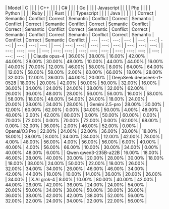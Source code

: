 | Model | C | | | | C++ | | | | C# | | | | Go | | | | Javascript | | | | Php | | | | Python | | | | Ruby | | | | Rust | | | | Typescript | | | | Java | | | |
| | Correct | Semantic | Conflict | Correct | Semantic | Conflict | Correct | Semantic | Conflict | Correct | Semantic | Conflict | Correct | Semantic | Conflict | Correct | Semantic | Conflict | Correct | Semantic | Conflict | Correct | Semantic | Conflict | Correct | Semantic | Conflict | Correct | Semantic | Conflict | Correct | Semantic | Conflict |
| --- | ---: | ---: | ---: | | ---: | ---: | ---: | | ---: | ---: | ---: | | ---: | ---: | ---: | | ---: | ---: | ---: | | ---: | ---: | ---: | | ---: | ---: | ---: | | ---: | ---: | ---: | | ---: | ---: | ---: | | ---: | ---: | ---: | | ---: | ---: | ---: | |
| Claude opus-4 | 36.00% | 38.00% | 16.00% | 42.00% | 44.00% | 28.00% | 30.00% | 48.00% | 10.00% | 44.00% | 44.00% | 16.00% | 40.00% | 70.00% | 12.00% | 46.00% | 58.00% | 8.00% | 64.00% | 64.00% | 12.00% | 58.00% | 58.00% | 2.00% | 60.00% | 66.00% | 18.00% | 28.00% | 32.00% | 12.00% | 36.00% | 44.00% | 20.00% |
| DeepSeek deepseek-r1-0528 | 18.00% | 20.00% | 42.00% | 50.00% | 50.00% | 32.00% | 16.00% | 36.00% | 34.00% | 24.00% | 24.00% | 38.00% | 32.00% | 62.00% | 26.00% | 36.00% | 48.00% | 28.00% | 56.00% | 56.00% | 16.00% | 58.00% | 58.00% | 18.00% | 48.00% | 54.00% | 24.00% | 18.00% | 24.00% | 20.00% | 28.00% | 34.00% | 28.00% |
| Gemini 2.5-pro | 28.00% | 30.00% | 12.00% | 60.00% | 62.00% | 0.00% | 34.00% | 50.00% | 4.00% | 48.00% | 48.00% | 2.00% | 42.00% | 80.00% | 0.00% | 50.00% | 60.00% | 0.00% | 70.00% | 72.00% | 0.00% | 70.00% | 72.00% | 0.00% | 62.00% | 68.00% | 0.00% | 32.00% | 36.00% | 2.00% | 46.00% | 52.00% | 0.00% |
| Openai/O3 Pro | 22.00% | 24.00% | 22.00% | 36.00% | 38.00% | 18.00% | 18.00% | 38.00% | 8.00% | 34.00% | 34.00% | 12.00% | 42.00% | 78.00% | 4.00% | 48.00% | 56.00% | 4.00% | 56.00% | 56.00% | 6.00% | 40.00% | 40.00% | 4.00% | 56.00% | 66.00% | 10.00% | 30.00% | 34.00% | 0.00% | 40.00% | 48.00% | 6.00% |
| Qwen qwen3-235B-a22B | 16.00% | 18.00% | 46.00% | 38.00% | 40.00% | 30.00% | 20.00% | 28.00% | 30.00% | 18.00% | 18.00% | 38.00% | 24.00% | 50.00% | 22.00% | 18.00% | 26.00% | 32.00% | 34.00% | 34.00% | 26.00% | 46.00% | 46.00% | 34.00% | 42.00% | 44.00% | 18.00% | 10.00% | 14.00% | 36.00% | 20.00% | 26.00% | 34.00% |
| X.AI grok-4 | 8.00% | 10.00% | 80.00% | 40.00% | 42.00% | 44.00% | 26.00% | 42.00% | 36.00% | 24.00% | 24.00% | 54.00% | 20.00% | 50.00% | 34.00% | 38.00% | 50.00% | 30.00% | 36.00% | 36.00% | 38.00% | 42.00% | 42.00% | 38.00% | 52.00% | 56.00% | 32.00% | 22.00% | 24.00% | 34.00% | 22.00% | 22.00% | 56.00% |
